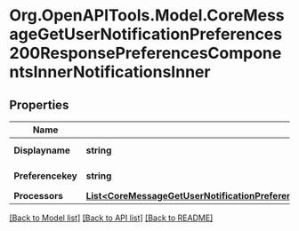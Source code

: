 # Org.OpenAPITools.Model.CoreMessageGetUserNotificationPreferences200ResponsePreferencesComponentsInnerNotificationsInner

## Properties

Name | Type | Description | Notes
------------ | ------------- | ------------- | -------------
**Displayname** | **string** | Display name | [optional] 
**Preferencekey** | **string** | Preference key | [optional] 
**Processors** | [**List&lt;CoreMessageGetUserNotificationPreferences200ResponsePreferencesComponentsInnerNotificationsInnerProcessorsInner&gt;**](CoreMessageGetUserNotificationPreferences200ResponsePreferencesComponentsInnerNotificationsInnerProcessorsInner.md) |  | [optional] 

[[Back to Model list]](../README.md#documentation-for-models) [[Back to API list]](../README.md#documentation-for-api-endpoints) [[Back to README]](../README.md)

